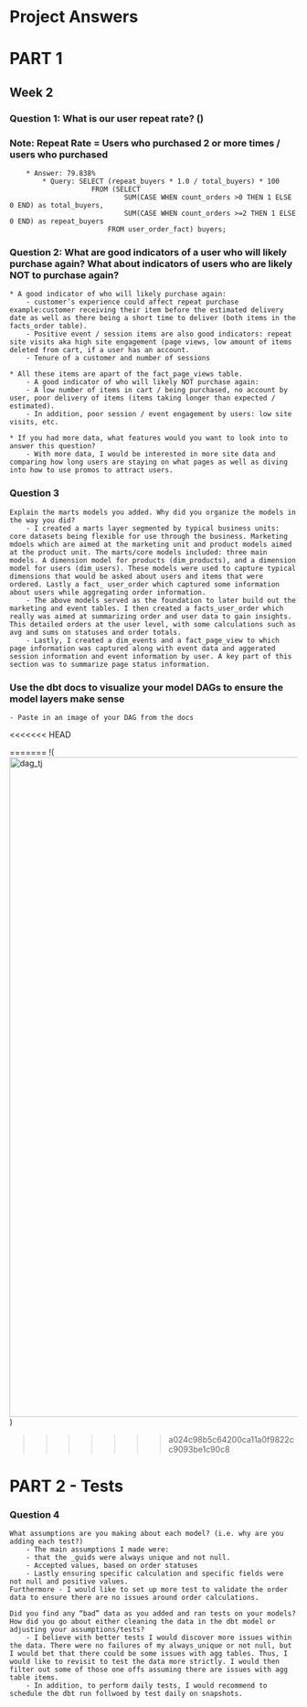 # Project Answers
# PART 1

## Week 2

### Question 1: What is our user repeat rate? ()
### Note: Repeat Rate = Users who purchased 2 or more times / users who purchased
        * Answer: 79.838%
            * Query: SELECT (repeat_buyers * 1.0 / total_buyers) * 100 
                        FROM (SELECT 
                                SUM(CASE WHEN count_orders >0 THEN 1 ELSE 0 END) as total_buyers, 
                                SUM(CASE WHEN count_orders >=2 THEN 1 ELSE 0 END) as repeat_buyers 
                            FROM user_order_fact) buyers;    

### Question 2: What are good indicators of a user who will likely purchase again? What about indicators of users who are likely NOT to purchase again? 
    * A good indicator of who will likely purchase again: 
        - customer’s experience could affect repeat purchase example:customer receiving their item before the estimated delivery date as well as there being a short time to deliver (both items in the facts_order table).
        - Positive event / session items are also good indicators: repeat site visits aka high site engagement (page views, low amount of items deleted from cart, if a user has an account. 
        - Tenure of a customer and number of sessions 
   
    * All these items are apart of the fact_page_views table. 
        - A good indicator of who will likely NOT purchase again: 
    	- A low number of items in cart / being purchased, no account by user, poor delivery of items (items taking longer than expected / estimated). 
        - In addition, poor session / event engagement by users: low site visits, etc. 

    * If you had more data, what features would you want to look into to answer this question?
        - With more data, I would be interested in more site data and comparing how long users are staying on what pages as well as diving into how to use promos to attract users. 

### Question 3
    Explain the marts models you added. Why did you organize the models in the way you did?
        - I created a marts layer segmented by typical business units: core datasets being flexible for use through the business. Marketing mdoels which are aimed at the marketing unit and product models aimed at the product unit. The marts/core models included: three main models. A dimension model for products (dim_products), and a dimension model for users (dim_users). These models were used to capture typical dimensions that would be asked about users and items that were ordered. Lastly a fact_ user_order which captured some information about users while aggregating order information. 
        - The above models served as the foundation to later build out the marketing and event tables. I then created a facts_user_order which really was aimed at summarizing order and user data to gain insights. This detailed orders at the user level, with some calculations such as avg and sums on statuses and order totals.  
        - Lastly, I created a dim_events and a fact_page_view to which page information was captured along with event data and aggerated session information and event information by user. A key part of this section was to summarize page status information. 
### Use the dbt docs to visualize your model DAGs to ensure the model layers make sense
    - Paste in an image of your DAG from the docs
<<<<<<< HEAD
    
=======
	!(<img width="1154" alt="dag_tj" src="https://user-images.githubusercontent.com/81575873/143792734-2bd196e9-3859-4582-9bed-985b105aab85.png">)
>>>>>>> a024c98b5c64200ca11a0f9822cc9093be1c90c8


# PART 2 - Tests

### Question 4
    What assumptions are you making about each model? (i.e. why are you adding each test?)
        - The main assumptions I made were: 
        - that the _guids were always unique and not null. 
	    - Accepted values, based on order statuses
        - Lastly ensuring specific calculation and specific fields were not null and positive values. 
    Furthermore - I would like to set up more test to validate the order data to ensure there are no issues around order calculations. 
    
    Did you find any “bad” data as you added and ran tests on your models? How did you go about either cleaning the data in the dbt model or adjusting your assumptions/tests?
        - I believe with better tests I would discover more issues within the data. There were no failures of my always_unique or not null, but I would bet that there could be some issues with agg tables. Thus, I would like to revisit to test the data more strictly. I would then filter out some of those one offs assuming there are issues with agg table items. 
        - In addition, to perform daily tests, I would recommend to schedule the dbt run follwoed by test daily on snapshots.    
